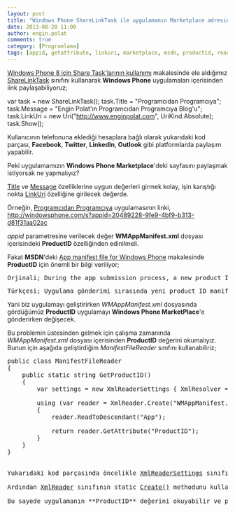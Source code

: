 ```yaml
---
layout: post
title: "Windows Phone ShareLinkTask ile uygulamanın Marketplace adresini paylaşma"
date: 2013-08-20 11:00
author: engin.polat
comments: true
category: [Programlama]
tags: [appid, getattribute, linkuri, marketplace, msdn, productid, readtodescendant, sharelinktask, windows phone, windowsphone, wmappmanifest, wp8, xml, xmlreader, xmlreadersettings, xmlresolver, xmlxapresolver]
---
```

<a href="http://www.enginpolat.com/windows-phone-8-icin-share-task-larinin-kullanimi/" title="Windows Phone 8 için Share Task'larının kullanımı" target="_blank" rel="noopener">Windows Phone 8 için Share Task'larının kullanımı</a> makalesinde ele aldığımız <a href="http://msdn.microsoft.com/library/windowsphone/develop/microsoft.phone.tasks.sharelinktask" title="ShareLinkTask Class" target="_blank" rel="noopener">ShareLinkTask</a> sınıfını kullanarak **Windows Phone** uygulamaları içerisinden link paylaşabiliyoruz;



var task = new ShareLinkTask();
task.Title = "Programcıdan Programcıya";
task.Message = "Engin Polat'ın Programcıdan Programcıya Blog'u";
task.LinkUri = new Uri("http://www.enginpolat.com", UriKind.Absolute);
task.Show();</pre>

Kullanıcının telefonuna eklediği hesaplara bağlı olarak yukarıdaki kod parçası, **Facebook**, **Twitter**, **LinkedIn**, **Outlook** gibi platformlarda paylaşım yapabilir.

Peki uygulamamızın **Windows Phone Marketplace**'deki sayfasını paylaşmak istiyorsak ne yapmalıyız?

<a href="http://msdn.microsoft.com/library/windowsphone/develop/microsoft.phone.tasks.sharelinktask.title" title="ShareLinkTask.Title Property" target="_blank" rel="noopener">Title</a> ve <a href="http://msdn.microsoft.com/library/windowsphone/develop/microsoft.phone.tasks.sharelinktask.message" title="ShareLinkTask.Message Property" target="_blank" rel="noopener">Message</a> özelliklerine uygun değerleri girmek kolay, işin karıştığı nokta <a href="http://msdn.microsoft.com/library/windowsphone/develop/microsoft.phone.tasks.sharelinktask.linkuri" title="ShareLinkTask.LinkUri Property" target="_blank" rel="noopener">LinkUri</a> özelliğine girilecek değerde.

Örneğin, <a href="http://windowsphone.com/s?appid=20489228-9fe9-4bf9-b313-d81f31aa02ac" title="Programcıdan Programcıya Windows Phone Uygulaması" target="_blank" rel="noopener">Programcıdan Programcıya</a> uygulamasının linki, <a href="http://windowsphone.com/s?appid=20489228-9fe9-4bf9-b313-d81f31aa02ac" title="Programcıdan Programcıya Windows Phone Uygulaması" target="_blank" rel="noopener">http://windowsphone.com/s?appid=20489228-9fe9-4bf9-b313-d81f31aa02ac
</a>

*appid* parametresine verilecek değer **WMAppManifest.xml** dosyası içerisindeki **ProductID** özelliğinden edinilmeli.

Fakat **MSDN**'deki <a href="http://msdn.microsoft.com/library/windowsphone/develop/ff769509" title="App manifest file for Windows Phone" target="_blank" rel="noopener">App manifest file for Windows Phone</a> makalesinde **ProductID** için önemli bir bilgi veriliyor;

<pre>Orjinali; During the app submission process, a new product ID is inserted into the manifest file</pre>

<pre>Türkçesi; Uygulama gönderimi sırasında yeni product ID manifest dosyasında güncellenir</pre>

Yani biz uygulamayı geliştirirken *WMAppManifest.xml* dosyasında gördüğümüz **ProductID** uygulamayı **Windows Phone MarketPlace**'e gönderirken değişecek.

Bu problemin üstesinden gelmek için çalışma zamanında *WMAppManifest.xml* dosyası içerisinden **ProductID** değerini okumalıyız. Bunun için aşağıda geliştirdiğim *ManifestFileReader* sınıfını kullanabiliriz;

<pre class="brush:csharp">public class ManifestFileReader
{
    public static string GetProductID()
    {
        var settings = new XmlReaderSettings { XmlResolver = new XmlXapResolver() };

        using (var reader = XmlReader.Create("WMAppManifest.xml", settings))
        {
            reader.ReadToDescendant("App");

            return reader.GetAttribute("ProductID");
        }
    }
}


Yukarıdaki kod parçasında öncelikle <a href="http://msdn.microsoft.com/library/system.xml.xmlreadersettings" title="XmlReaderSettings Class" target="_blank" rel="noopener">XmlReaderSettings</a> sınıfından yeni bir değişken oluşturuyoruz ve <a href="http://msdn.microsoft.com/library/system.xml.xmlreadersettings.xmlresolver" title="XmlReaderSettings.XmlResolver Property" target="_blank" rel="noopener">XmlResolver</a> özelliğine <a href="http://msdn.microsoft.com/library/system.xml.xmlxapresolver" title="XmlXapResolver Class" target="_blank" rel="noopener">XmlXapResolver</a> sınıfından yeni bir instance veriyoruz.

Ardından <a href="http://msdn.microsoft.com/library/system.xml.xmlreader" title="XmlReader Class" target="_blank" rel="noopener">XmlReader</a> sınıfının static <a href="http://msdn.microsoft.com/library/ms162474" title="XmlReader.Create Method (String, XmlReaderSettings)" target="_blank" rel="noopener">Create()</a> methodunu kullanarak *WMAppManifest.xml* dosyasını açıyoruz, <a href="http://msdn.microsoft.com/library/system.xml.xmlreader.readtodescendant" title="XmlReader.ReadToDescendant Method" target="_blank" rel="noopener">ReadToDescendant()</a> method'u ile *App* node'una gidip, <a href="http://msdn.microsoft.com/library/sxy2cd1w" title="XmlReader.GetAttribute Method (String)" target="_blank" rel="noopener">GetAttribute()</a> method'u ile **ProductID** değerini okuyoruz.

Bu sayede uygulamanın **ProductID** değerini okuyabilir ve paylaşmak için *http://windowsphone.com/s?appid={ProductID}* formatında link hazırlayabiliriz.

